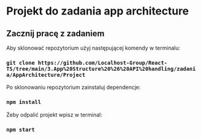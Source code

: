 # Projekt do zadania app architecture

## Zacznij pracę z zadaniem

Aby sklonować repozytorium użyj następującej komendy w terminalu:

### `git clone https://github.com/Localhost-Group/React-TS/tree/main/3.App%20Structure%20%26%20API%20handling/zadania/AppArchitecture/Project`

Po sklonowaniu repozytorium zainstaluj dependencje:

### `npm install`

Żeby odpalić projekt wpisz w terminal:

### `npm start`
